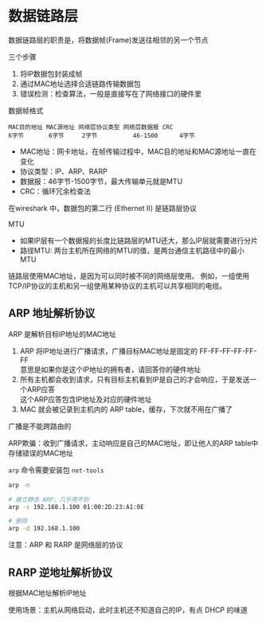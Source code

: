 # 数据链路层

数据链路层的职责是，将数据帧(Frame)发送往相邻的另一个节点

三个步骤
1. 将IP数据包封装成帧
2. 通过MAC地址选择合适链路传输数据包
3. 错误检测：检查算法，一般是直接写在了网络接口的硬件里

数据帧格式
```
MAC目的地址 MAC源地址 网络层协议类型 网络层数据报 CRC
6字节       6字节     2字节          46-1500      4字节
```
- MAC地址：网卡地址，在帧传输过程中，MAC目的地址和MAC源地址一直在变化
- 协议类型：IP、ARP、RARP
- 数据报：46字节-1500字节，最大传输单元就是MTU
- CRC：循环冗余检查法

在wireshark 中，数据包的第二行 (Ethernet II) 是链路层协议

MTU
- 如果IP层有一个数据报的长度比链路层的MTU还大，那么IP层就需要进行分片
- 路径MTU: 两台主机所在网络的MTU的值，是两台通信主机路径中的最小MTU

链路层使用MAC地址，是因为可以同时被不同的网络层使用。
例如，一组使用TCP/IP协议的主机和另一组使用某种协议的主机可以共享相同的电缆。

## ARP 地址解析协议

ARP 是解析目标IP地址的MAC地址
1. ARP 将IP地址进行广播请求，广播目标MAC地址是固定的 FF-FF-FF-FF-FF-FF  
  意思是如果你是这个IP地址的拥有者，请回答你的硬件地址
2. 所有主机都会收到请求，只有目标主机看到IP是自己的才会响应，于是发送一个ARP应答  
  这个ARP应答包含IP地址及对应的硬件地址
3. MAC 就会被记录到主机内的 ARP table，缓存，下次就不用在广播了

广播是不能跨路由的

ARP欺骗：收到广播请求，主动响应是自己的MAC地址，即让他人的ARP table中存储错误的MAC地址

`arp` 命令需要安装包 `net-tools`
```sh
arp -n

# 建立静态 ARP，几乎用不到
arp -s 192.168.1.100 01:00:2D:23:A1:0E

# 删除
arp -d 192.168.1.100
```

注意：ARP 和 RARP 是网络层的协议

## RARP 逆地址解析协议

根据MAC地址解析IP地址

使用场景：主机从网络启动，此时主机还不知道自己的IP，有点 DHCP 的味道

